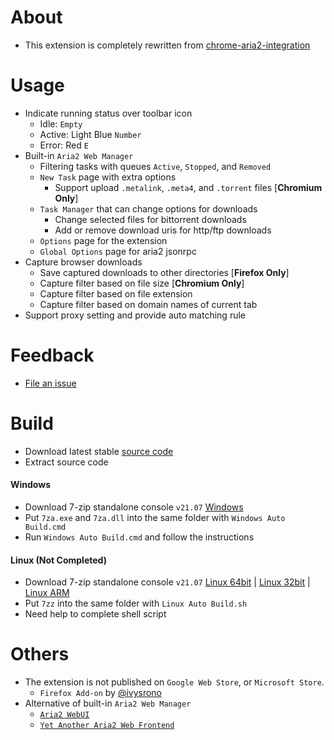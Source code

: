 # About

- This extension is completely rewritten from [chrome-aria2-integration](https://github.com/robbielj/chrome-aria2-integration)

# Usage
- Indicate running status over toolbar icon
    - Idle: `Empty`
    - Active: Light Blue `Number`
    - Error: Red `E`
- Built-in `Aria2 Web Manager`
    - Filtering tasks with queues `Active`, `Stopped`, and `Removed`
    - `New Task` page with extra options
        - Support upload `.metalink`, `.meta4`, and `.torrent` files [**Chromium Only**]
    - `Task Manager` that can change options for downloads
        - Change selected files for bittorrent downloads
        - Add or remove download uris for http/ftp downloads
    - `Options` page for the extension
    - `Global Options` page for aria2 jsonrpc
- Capture browser downloads
    - Save captured downloads to other directories [**Firefox Only**]
    - Capture filter based on file size [**Chromium Only**]
    - Capture filter based on file extension
    - Capture filter based on domain names of current tab
- Support proxy setting and provide auto matching rule

# Feedback

- [File an issue](https://github.com/jc3213/download_with_aria2-archived/issues/new/choose)

# Build

- Download latest stable [source code](https://github.com/jc3213/download_with_aria2/releases/latest)
- Extract source code

#### Windows
- Download 7-zip standalone console `v21.07` [Windows](https://www.7-zip.org/a/7z2107-extra.7z)
- Put `7za.exe` and `7za.dll` into the same folder with `Windows Auto Build.cmd`
- Run `Windows Auto Build.cmd` and follow the instructions

#### Linux (Not Completed)
- Download 7-zip standalone console `v21.07` [Linux 64bit](https://www.7-zip.org/a/7z2107-linux-x64.tar.xz) | [Linux 32bit](https://www.7-zip.org/a/7z2107-linux-x86.tar.xz) | [Linux ARM](https://www.7-zip.org/a/7z2107-linux-arm64.tar.xz)
- Put `7zz` into the same folder with `Linux Auto Build.sh`
- Need help to complete shell script

# Others

- The extension is not published on `Google Web Store`, or `Microsoft Store`.
    - `Firefox Add-on` by [@ivysrono](https://addons.mozilla.org/firefox/addon/download-with-aria2/)
- Alternative of built-in `Aria2 Web Manager`
    - [`Aria2 WebUI`](https://ziahamza.github.io/webui-aria2/)
    - [`Yet Another Aria2 Web Frontend`](http://binux.github.io/yaaw/demo/)
